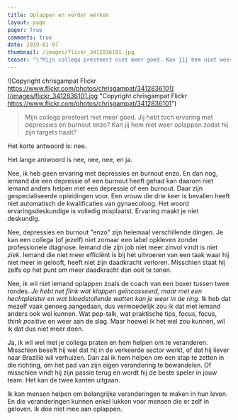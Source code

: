 ```yaml
---
title: Oplappen en verder werken
layout: page
pager: True
comments: true
date: 2019-01-07
thumbnail: /images/flickr_3412836101.jpg
teaser: "\"Mijn collega presteert niet meer goed. Kan jij hem niet weer oplappen zodat hij zijn targets haalt?\" Het korte antwoord is: ..."
---
```


![Copyright chrisgampat Flickr https://www.flickr.com/photos/chrisgampat/3412836101](/images/flickr_3412836101.jpg "Copyright chrisgampat Flickr https://www.flickr.com/photos/chrisgampat/3412836101")

> Mijn collega presteert niet meer goed. Jij hebt toch ervaring met depressies en burnout enzo? Kan jij hem niet weer oplappen zodat hij zijn targets haalt?

Het korte antwoord is: nee. 

Het lange antwoord is nee, nee, nee, en ja.

Nee, ik heb geen ervaring met depressies en burnout enzo. En dan nog, iemand die een depressie of een burnout heeft gehad kan daarom niet iemand anders helpen met een depressie of een burnout. Daar zijn gespecialiseerde opleidingen voor. Een vrouw die drie keer is bevallen heeft niet automatisch de kwalificaties van gynaecoloog. Het woord ervaringsdeskundige is volledig misplaatst. Ervaring maakt je niet deskundig.

Nee, depressies en burnout "enzo" zijn helemaal verschillende dingen. Je kan een collega (of jezelf) niet zomaar een label opkleven zonder professionele diagnose. Iemand die zijn job niet meer zinvol vindt is niet *ziek*. 
Iemand die niet meer efficiënt is bij het uitvoeren van een taak waar hij niet meer in gelooft, heeft niet zijn daadkracht verloren. Misschien staat hij zelfs op het punt om meer daadkracht dan ooit te tonen.

Nee, ik wil niet iemand oplappen zoals de coach van een boxer tussen twee rondes. *Je hebt net flink wat klappen geïncasseerd, maar met een hechtpleister en wat bloedstollende watten kan je weer in de ring.* Ik heb dat mezelf vaak genoeg aangedaan, dus vermoedelijk zou ik dat met iemand anders ook wel kunnen. Wat pep-talk, wat praktische tips, focus, focus, *think positive* en weer aan de slag. Maar hoewel ik het wel zou kunnen, wíl ik dat dus niet meer doen.

Ja, ik wil wel met je collega praten en hem helpen om te veranderen. 
Misschien beseft hij wel dat hij in de verkeerde sector werkt, of dat hij liever naar Brazilië wil verhuizen. Dan zal ik hem helpen om een stap te zetten in die richting, om het pad van zijn eigen verandering te bewandelen. 
Of misschien vindt hij zijn passie terug en wordt hij de beste speler in jouw team. Het kan de twee kanten uitgaan. 

Ik kan mensen helpen om belangrijke veranderingen te maken in hun leven. En die veranderingen kunnen enkel lukken voor mensen die er zelf in geloven. Ik doe niet mee aan oplappen.

